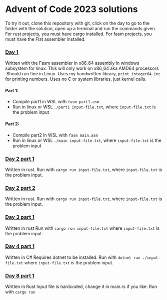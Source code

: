 # Advent of Code 2023 solutions
To try it out, clone this repository with git, click on the day to go to the folder with the solution, open up a terminal and run the commands given.
For rust projects, you must have cargo installed. For fasm projects, you must have the Flat assembler installed.

### [Day 1](./day1)
Written with the Fasm assembler in x86_64 assembly in windows subsystem for linux. This will only work on x86_64 aka AMD64 processors .Should run fine in Linux.
Uses my handwritten library, `print_integer64.inc` for printing numbers. Uses no C or system libraries, just kernel calls.

#### Part 1:
- Compile part1 in WSL with `fasm part1.asm`
- Run in linux or WSL `./part1 input-file.txt`, where `input-file.txt` is the problem input

#### Part 2:
- Compile part2 in WSL with `fasm main.asm`
- Run in linux or WSL  `./main input-file.txt`, where `input-file.txt` is the problem input

### [Day 2 part 1](./day2_part1)
Written in rust. 
Run with `cargo run input-file.txt`, where `input-file.txt` is the problem input.

### [Day 2 part 2](./day2_part2)
Written in rust.
Run with `cargo run input-file.txt`, where `input-file.txt` is the problem input.

### [Day 3 part 1](./day3_part1)
Written in rust
Run with `cargo run input-file.txt` where `input-file.txt` is the problem input.

### [Day 4 part 1](./day4_part1)
Written in C#
Requires dotnet to be installed. 
Run with `dotnet run ./input-file.txt` where `input-file.txt` is the problem input.

### [Day 8 part 1](./day8_part1)
Written in Rust
Input file is hardcoded, change it in main.rs if you like. 
Run with `cargo run`
